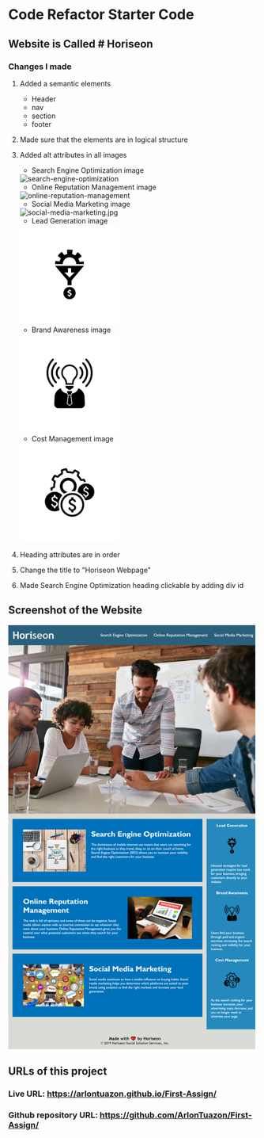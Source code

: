 # Code Refactor Starter Code

## Website is Called # Horiseon

### Changes I made

1.  Added a semantic elements 
     * Header
     * nav
     * section
     * footer
2.  Made sure that the elements are in logical structure
3.  Added alt attributes in all images
     * Search Engine Optimization image 
     <img src="./assets/images/search-engine-optimization.jpg" width="300" alt="search-engine-optimization"/>
     
     * Online Reputation Management image 
     <img src="./assets/images/online-reputation-management.jpg" width="300" alt="online-reputation-management"/>
     
     * Social Media Marketing image 
     <img src="./assets/images/social-media-marketing.jpg" width="300" alt="social-media-marketing.jpg"/>
    
     * Lead Generation image
     <img src="./assets/images/lead-generation.png" alt="funnel and dollar sign" width="200" />
     
     * Brand Awareness image
     <img src="./assets/images/brand-awareness.png" alt="light bulb" width="200" />
    
     * Cost Management image 
     <img src="./assets/images/cost-management.png" alt="dollar signs" width="200"/>
4.  Heading attributes are in order
5.  Change the title to "Horiseon Webpage"
6.  Made Search Engine Optimization heading clickable by adding div id

## Screenshot of the Website
<img src="./assets/images/horiseon.png" width="500"/>

## URLs of this project

### Live URL:  https://arlontuazon.github.io/First-Assign/

### Github repository URL:  https://github.com/ArlonTuazon/First-Assign/

    
